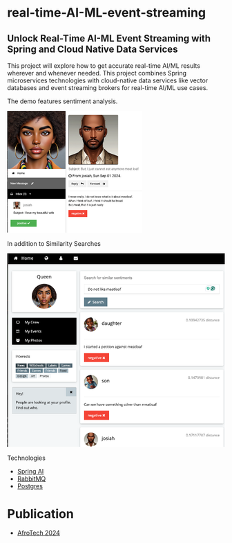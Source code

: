 # real-time-AI-ML-event-streaming


## Unlock Real-Time AI-ML Event Streaming with Spring and Cloud Native Data Services


This project will explore how to get accurate real-time AI/ML results wherever and 
whenever needed.  This project combines Spring microservices technologies with cloud-native data services like vector databases and event streaming brokers for real-time AI/ML use cases.

The demo features sentiment analysis.

![docs/images/screenshot.png](docs/images/screenshot.png)



In addition to Similarity Searches

![docs/images/simarity-screen-shot.png](docs/images/simarity-screen-shot.png)

Technologies

- [Spring AI](https://spring.io/projects/spring-ai)
- [RabbitMQ](https://www.rabbitmq.com/)
- [Postgres](https://www.postgresql.org/)


# Publication

- [AfroTech 2024](https://afrotechconference.com/)
